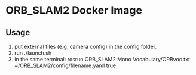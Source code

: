 ORB_SLAM2 Docker Image
======================

Usage
-----

1) put external files (e.g. camera config) in the config folder.
2) run ./launch.sh
3) in the same terminal: rosrun ORB_SLAM2 Mono Vocabulary/ORBvoc.txt ~/ORB_SLAM2/config/filename.yaml true

